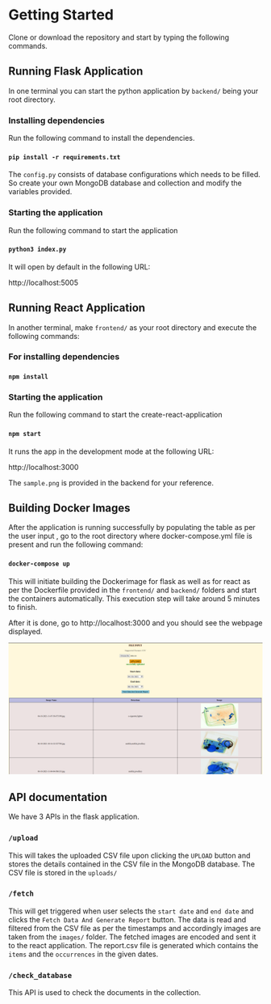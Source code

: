 
# Getting Started

Clone or download the repository and start by typing the following commands.

## Running Flask Application
In one terminal you can start the python application by `backend/` being your root directory.

### Installing dependencies
Run the following command to install the dependencies.
#### `pip install -r requirements.txt`

The `config.py` consists of database configurations which needs to be filled. So create your own MongoDB database and collection and modify the variables provided.
### Starting the application
Run the following command to start the application
#### `python3 index.py`

It will open by default in the following URL: 

http://localhost:5005

## Running React Application

In another terminal, make `frontend/` as your root directory and execute the following commands:  

### For installing dependencies
#### `npm install`

### Starting the application
Run the following command to start the create-react-application
#### `npm start` 
It runs the app in the development mode at the following URL:  

http://localhost:3000

The `sample.png` is provided in the backend for your reference.


## Building Docker Images

After the application is running successfully by populating the table as per the user input , go to the root directory where docker-compose.yml file is present and run the following command:
#### `docker-compose up`

This will initiate building the Dockerimage for flask as well as for react as per the Dockerfile provided in the `frontend/` and `backend/` folders and start the containers automatically. This execution step will take around 5 minutes to finish.

After it is done, go to http://localhost:3000 and you should see the webpage displayed.
<p align="center">
  <img src="https://github.com/harshan1996/iTask/blob/production/backend/sample.png" width="900">
</p>

## API documentation

We have 3 APIs in the flask application.

### `/upload`
This will takes the uploaded CSV file upon clicking the `UPLOAD` button and stores the details contained in the CSV file in the MongoDB database. The CSV file is stored in the `uploads/`

### `/fetch`
This will get triggered when user selects the `start date` and `end date` and clicks the `Fetch Data And Generate Report` button.
The data is read and filtered from the CSV file as per the timestamps and accordingly images are taken from the  `images/` folder. The fetched images are encoded and sent it to the react application. The report.csv file is generated which contains the `items` and the `occurrences` in the given dates.

### `/check_database`
This API is used to check the documents in the collection.






